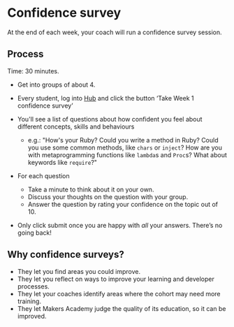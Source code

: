 # Confidence survey

At the end of each week, your coach will run a confidence survey session.

## Process

Time: 30 minutes.

* Get into groups of about 4.

* Every student, log into [Hub](hub.makersacademy.com) and click the button ‘Take Week 1 confidence survey’

* You'll see a list of questions about how confident you feel about different concepts, skills and behaviours
  * e.g.: "How's your Ruby? Could you write a method in Ruby? Could you use some common methods, like `chars` or `inject`? How are you with metaprogramming functions like `lambda`s and `Proc`s? What about keywords like `require`?"

* For each question
  * Take a minute to think about it on your own.
  * Discuss your thoughts on the question with your group.
  * Answer the question by rating your confidence on the topic out of 10.

* Only click submit once you are happy with ​_all_​ your answers. There’s no going back!

## Why confidence surveys?

* They let you find areas you could improve.
* They let you reflect on ways to improve your learning and developer processes.
* They let your coaches identify areas where the cohort may need more training.
* They let Makers Academy judge the quality of its education, so it can be improved.
